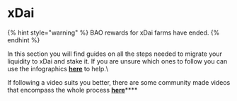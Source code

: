 # xDai

{% hint style="warning" %}
BAO rewards for xDai farms have ended.
{% endhint %}

In this section you will find guides on all the steps needed to migrate your liquidity to xDai and stake it. If you are unsure which ones to follow you can use the infographics [**here**](broken-reference) to help.\


If following a video suits you better, there are some community made videos that encompass the whole process [**here**](../../faq/videos-resources.md)****
